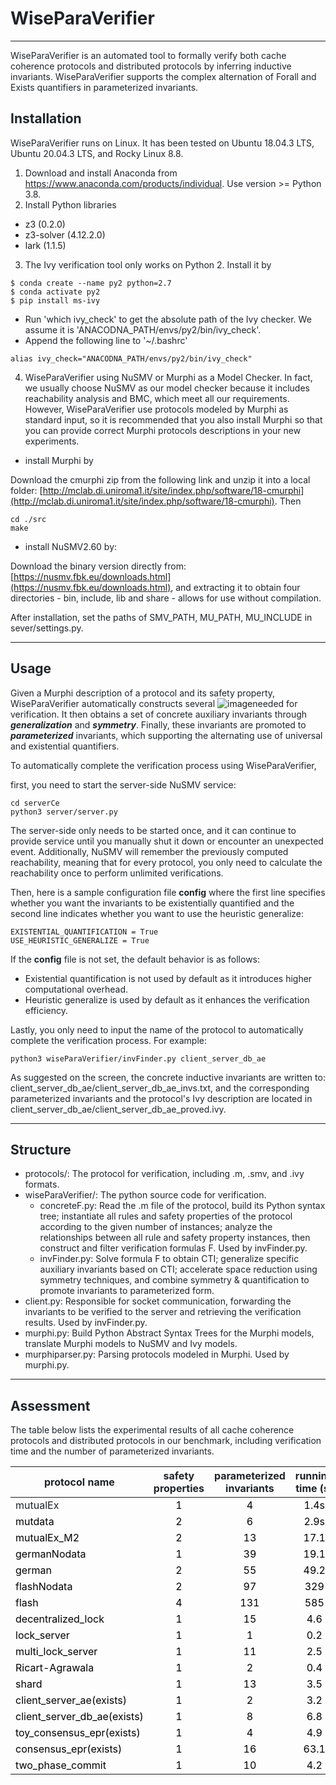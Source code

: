 # <font style="color:rgb(31, 35, 40);">WiseParaVerifier</font>
---

<font style="color:rgb(31, 35, 40);">WiseParaVerifier is an automated tool to formally verify both cache coherence protocols and  distributed protocols by inferring inductive invariants. WiseParaVerifier supports the complex alternation of Forall and Exists quantifiers in parameterized invariants.</font>

## <font style="color:rgb(31, 35, 40);">Installation</font>
<font style="color:rgb(31, 35, 40);">WiseParaVerifier runs on Linux. It has been tested on Ubuntu 18.04.3 LTS, Ubuntu 20.04.3 LTS, and Rocky Linux 8.8.</font>

1. <font style="color:rgb(31, 35, 40);">Download and install Anaconda from </font>[<font style="color:rgb(31, 35, 40);">https://www.anaconda.com/products/individual</font>](https://www.anaconda.com/products/individual)<font style="color:rgb(31, 35, 40);">. Use version >= Python 3.8.</font>
2. <font style="color:rgb(31, 35, 40);">Install Python libraries</font>
+ z3 (0.2.0)
+ z3-solver (4.12.2.0)
+ lark (1.1.5)
3. <font style="color:rgb(31, 35, 40);">The Ivy verification tool only works on Python 2. Install it by</font>

```plain
$ conda create --name py2 python=2.7
$ conda activate py2
$ pip install ms-ivy
```

+ <font style="color:rgb(31, 35, 40);">Run 'which ivy_check' to get the absolute path of the Ivy checker. We assume it is 'ANACODNA_PATH/envs/py2/bin/ivy_check'.</font>
+ <font style="color:rgb(31, 35, 40);">Append the following line to '~/.bashrc'</font>

```plain
alias ivy_check="ANACODNA_PATH/envs/py2/bin/ivy_check"
```

4. <font style="color:rgb(31, 35, 40);">WiseParaVerifier using NuSMV or Murphi as a Model Checker. In fact, we usually choose NuSMV as our model checker because it includes reachability analysis and BMC, which meet all our requirements. However, WiseParaVerifier use protocols modeled by Murphi as standard input, so it is recommended that you also install Murphi so that you can provide correct Murphi protocols descriptions in your new experiments.</font>
+ <font style="color:rgb(31, 35, 40);">install Murphi by</font>

<font style="color:rgb(31, 35, 40);">Download the cmurphi zip from the following link and unzip it into a local folder: </font>[http://mclab.di.uniroma1.it/site/index.php/software/18-cmurphi](http://mclab.di.uniroma1.it/site/index.php/software/18-cmurphi)<font style="color:rgb(31, 35, 40);">. Then</font>

```plain
cd ./src
make
```

+ <font style="color:rgb(31, 35, 40);">install NuSMV2.60 by:</font>

<font style="color:rgb(31, 35, 40);">Download the binary version directly from: </font>[https://nusmv.fbk.eu/downloads.html](https://nusmv.fbk.eu/downloads.html)<font style="color:rgb(31, 35, 40);">, and extracting it to obtain four directories - bin, include, lib and share - allows for use without compilation.</font>

<font style="color:rgb(31, 35, 40);">After installation, set the paths of SMV_PATH, MU_PATH, MU_INCLUDE in sever/settings.py.</font>

---

## <font style="color:rgb(31, 35, 40);">Usage</font>
<font style="color:rgb(31, 35, 40);">Given a Murphi description of a protocol and its safety property, WiseParaVerifier automatically constructs several </font>![image](https://cdn.nlark.com/yuque/__latex/7aaf2781990aa336d909f7ebd32e2f69.svg)<font style="color:rgb(31, 35, 40);">needed for verification. It then obtains a set of concrete auxiliary invariants through </font>_**<font style="color:rgb(31, 35, 40);">generalization</font>**_<font style="color:rgb(31, 35, 40);"> and </font>_**<font style="color:rgb(31, 35, 40);">symmetry</font>**_<font style="color:rgb(31, 35, 40);">. Finally, these invariants are promoted to </font>_**<font style="color:rgb(31, 35, 40);">parameterized</font>**_<font style="color:rgb(31, 35, 40);"> invariants, which supporting the alternating use of universal and existential quantifiers.</font>

<font style="color:rgb(31, 35, 40);">To automatically complete the verification process using WiseParaVerifier, </font>

<font style="color:rgb(31, 35, 40);">first, you need to start the server-side NuSMV service: </font>

```plain
cd serverCe
python3 server/server.py
```

<font style="color:rgb(31, 35, 40);">The server-side only needs to be started once, and it can continue to provide service until you manually shut it down or encounter an unexpected event. Additionally, NuSMV will remember the previously computed reachability, meaning that for every protocol, you only need to calculate the reachability once to perform unlimited verifications.</font>

<font style="color:rgb(31, 35, 40);">Then, here is a sample configuration file </font>**<font style="color:rgb(31, 35, 40);">config</font>**<font style="color:rgb(31, 35, 40);"> where the first line specifies whether you want the invariants to be existentially quantified and the second line indicates whether you want to use the heuristic generalize:</font>

```plain
EXISTENTIAL_QUANTIFICATION = True
USE_HEURISTIC_GENERALIZE = True
```

<font style="color:rgb(31, 35, 40);">If the </font>**<font style="color:rgb(31, 35, 40);">config</font>**<font style="color:rgb(31, 35, 40);"> file is not set, the default behavior is as follows:</font>

+ <font style="color:rgb(31, 35, 40);">Existential quantification is not used by default as it introduces higher computational overhead.</font>
+ <font style="color:rgb(31, 35, 40);">Heuristic generalize is used by default as it enhances the verification efficiency.</font>

<font style="color:rgb(31, 35, 40);">Lastly, you only need to input the name of the protocol to automatically complete the verification process. For example: </font>

```plain
python3 wiseParaVerifier/invFinder.py client_server_db_ae
```

<font style="color:rgb(31, 35, 40);">As suggested on the screen, the concrete inductive invariants are written to: client_server_db_ae/client_server_db_ae_invs.txt,  and the corresponding parameterized invariants and the protocol's Ivy description are located in client_server_db_ae/client_server_db_ae_proved.ivy.</font>

---

## <font style="color:rgb(31, 35, 40);">Structure</font>
+ <font style="color:rgb(31, 35, 40);">protocols/: The protocol for verification, including .m, .smv, and .ivy formats.</font>
+ <font style="color:rgb(31, 35, 40);">wiseParaVerifier/: The python source code for verification.</font>
    - <font style="color:rgb(31, 35, 40);">concreteF.py: Read the .m file of the protocol, build its Python syntax tree; instantiate all rules and safety properties of the protocol according to the given number of instances; analyze the relationships between all rule and safety property instances, then construct and filter verification formulas F. Used by </font>invFinder.py.
    - <font style="color:rgb(31, 35, 40);">invFinder.py: Solve formula F to obtain CTI; generalize specific auxiliary invariants based on CTI; accelerate space reduction using symmetry techniques, and combine symmetry & quantification to promote invariants to parameterized form.</font>
+ <font style="color:rgb(31, 35, 40);">client.py: Responsible for socket communication, forwarding the invariants to be verified to the server and retrieving the verification results. Used by </font>invFinder.py.
+ <font style="color:rgb(31, 35, 40);">murphi.py: Build Python Abstract Syntax Trees for the Murphi models, translate Murphi models to NuSMV and Ivy models.</font>
+ <font style="color:rgb(31, 35, 40);">murphiparser.py: Parsing protocols modeled in Murphi. Used by murphi.py.</font>

---

## <font style="color:rgb(31, 35, 40);">Assessment</font>
<font style="color:rgb(31, 35, 40);">The table below lists the experimental results of all cache coherence protocols and distributed protocols in our benchmark, including verification time and the number of parameterized invariants.</font>

| <font style="color:rgb(31, 35, 40);">protocol name</font> | <font style="color:rgb(31, 35, 40);">safety properties</font> | <font style="color:rgb(31, 35, 40);">parameterized invariants</font> | <font style="color:rgb(31, 35, 40);">running time (s)</font> |
| --- | :---: | :---: | :---: |
| <font style="color:rgb(31, 35, 40);">mutualEx</font> | <font style="color:#000000;">1 </font> | <font style="color:#000000;">4</font> | <font style="color:#000000;">1.4s</font> |
| <font style="color:#000000;">mutdata</font> | <font style="color:#000000;">2 </font> | <font style="color:#000000;">6</font> | <font style="color:#000000;">2.9s</font> |
| <font style="color:#000000;">mutualEx_M2</font> | <font style="color:#000000;">2 </font> | <font style="color:#000000;">13</font> | <font style="color:#000000;">17.1</font> |
| <font style="color:#000000;">germanNodata</font> | <font style="color:#000000;">1 </font> | <font style="color:#000000;">39</font> | <font style="color:#000000;">19.1</font> |
| <font style="color:#000000;">german</font> | <font style="color:#000000;">2</font> | <font style="color:#000000;">55</font> | <font style="color:#000000;">49.2</font> |
| <font style="color:#000000;">flashNodata</font> | <font style="color:#000000;">2 </font> | <font style="color:#000000;">97</font> | <font style="color:#000000;">329</font> |
| <font style="color:#000000;">flash</font> | <font style="color:#000000;">4 </font> | <font style="color:#000000;">131</font> | <font style="color:#000000;">585</font> |
| <font style="color:#000000;">decentralized_lock</font> | <font style="color:#000000;">1 </font> | <font style="color:#000000;">15</font> | <font style="color:#000000;">4.6</font> |
| <font style="color:#000000;">lock_server</font> | <font style="color:#000000;">1 </font> | <font style="color:#000000;">1</font> | <font style="color:#000000;">0.2</font> |
| <font style="color:#000000;">multi_lock_server</font> | <font style="color:#000000;">1 </font> | <font style="color:#000000;">11</font> | <font style="color:#000000;">2.5</font> |
| <font style="color:#000000;">Ricart-Agrawala</font> | <font style="color:#000000;">1 </font> | <font style="color:#000000;">2</font> | <font style="color:#000000;">0.4</font> |
| <font style="color:#000000;">shard</font> | <font style="color:#000000;">1 </font> | <font style="color:#000000;">13</font> | <font style="color:#000000;">3.5</font> |
| <font style="color:#000000;">client_server_ae(exists)</font> | <font style="color:#000000;">1 </font> | <font style="color:#000000;"> 2</font> | <font style="color:#000000;">3.2</font> |
| <font style="color:#000000;">client_server_db_ae(exists)</font> | <font style="color:#000000;">1 </font> | <font style="color:#000000;">8</font> | <font style="color:#000000;">6.8</font> |
| <font style="color:#000000;">toy_consensus_epr(exists)</font> | <font style="color:#000000;">1 </font> | <font style="color:#000000;">4</font> | <font style="color:#000000;">4.9</font> |
| <font style="color:#000000;">consensus_epr(exists)</font> | <font style="color:#000000;">1 </font> | <font style="color:#000000;">16</font> | <font style="color:#000000;">63.1</font> |
| <font style="color:#000000;">two_phase_commit</font> | <font style="color:#000000;">1</font> | <font style="color:#000000;">10</font> | <font style="color:#000000;">4.2</font> |
















